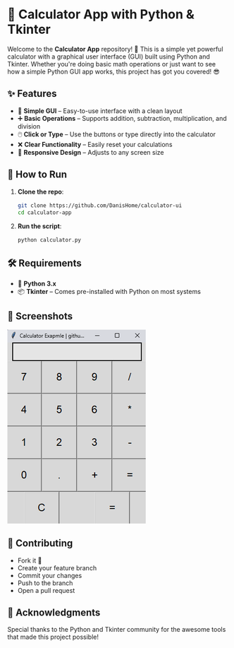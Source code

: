 # 🧮 Calculator App with Python & Tkinter

Welcome to the **Calculator App** repository! 🎉 This is a simple yet powerful calculator with a graphical user interface (GUI) built using Python and Tkinter. Whether you're doing basic math operations or just want to see how a simple Python GUI app works, this project has got you covered! 😎

## ✨ Features
- 📱 **Simple GUI** – Easy-to-use interface with a clean layout
- ➕ **Basic Operations** – Supports addition, subtraction, multiplication, and division
- 🖱️ **Click or Type** – Use the buttons or type directly into the calculator
- ❌ **Clear Functionality** – Easily reset your calculations
- 🎯 **Responsive Design** – Adjusts to any screen size

## 🚀 How to Run
1. **Clone the repo**:
   ```bash
   git clone https://github.com/DanisHome/calculator-ui
   cd calculator-app
   ```
2. **Run the script**:
   ```bash
   python calculator.py
   ```

## 🛠 Requirements
- 🐍 **Python 3.x**
- 📦 **Tkinter** – Comes pre-installed with Python on most systems

## 📸 Screenshots
![alt text](image.png)

## 🤝 Contributing
- Fork it 🍴
- Create your feature branch 
- Commit your changes 
- Push to the branch 
- Open a pull request

## 🙌 Acknowledgments
Special thanks to the Python and Tkinter community for the awesome tools that made this project possible!